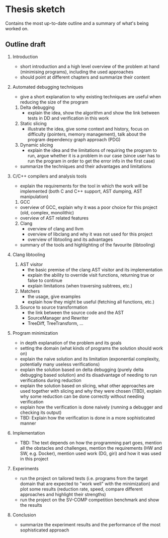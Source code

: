 # Thesis sketch

Contains the most up-to-date outline and a summary of what's being worked on.

## Outline draft

1. Introduction 

   - short introduction and a high level overview of the problem at hand (minimising programs), including the used approaches
   - should point at different chapters and summarize their content

3. Automated debugging techniques

   - give a short explanation to why existing techniques are useful when reducing the size of the program

   1. Delta debugging
      - explain the idea, show the algorithm and show the link between tests in DD and verification in this work
   2. Static slicing
      - illustrate the idea, give some context and history, focus on difficulty (pointers, memory management), talk about the program dependency graph approach (PDG)
   3. Dynamic slicing
      - explain the idea and the limitations of requiring the program to run, argue whether it is a problem in our case (since user has to run the program in order to get the error info in the first case)

   - summarize the techniques and their advantages and limitations

4. C/C++ compilers and analysis tools

   - explain the requirements for the tool in which the work will be implemented (both C and C++ support, AST dumping, AST manipulation)

   1.  GCC
      - overview of GCC, explain why it was a poor choice for this project (old, complex, monolithic)
      - overview of AST related features
   2. Clang
      - overview of clang and llvm
      - overview of libclang and why it was not used for this project
      - overview of libtooling and its advantages

   - summary of the tools and highlighting of the favourite (libtooling) 

5. Clang libtooling

   1. AST visitor
      - the basic premise of the clang AST visitor and its implementation
      - explain the ability to override visit functions, returning true or false to continue
      - explain limitations (when traversing subtrees, etc.)
   2. Matchers
      - the usage, give examples
      - explain how they might be useful (fetching all functions, etc.)
   3. Source to source transformation
      - the link between the source code and the AST
      - SourceManager and Rewriter
      - TreeDiff, TreeTransform, ...
2. Program minimization

   - in depth explanation of the problem and its goals
   - setting the domain (what kinds of programs the solution should work on)
   - explain the naive solution and its limitation (exponential complexity, potentially many useless verifications)
   - explain the solution based on delta debugging (purely delta debugging based solution) and its disadvantage of needing to run verifications during reduction
   - explain the solution based on slicing, what other approaches are used together with slicing and why they were chosen (TBD), explain why some reduction can be done correctly without needing verification
   - explain how the verification is done naively (running a debugger and checking its output)
   - TBD: Explain how the verification is done in a more sophisticated manner

6. Implementation

   - TBD: The text depends on how the programming part goes, mention all the obstacles and challenges, mention the requirements (HW and SW, e.g. Docker), mention used work (DG, giri) and how it was used in this project

7. Experiments

   - run the project on tailored tests (i.e. programs from the target domain that are expected to "work well" with the minimization) and plot some results (reduction rate, speed, compare different approaches and highlight their strengths)
   - run the project on the SV-COMP competition benchmark and show the results

8. Conclusion

   - summarize the experiment results and the performance of the most sophisticated approach

